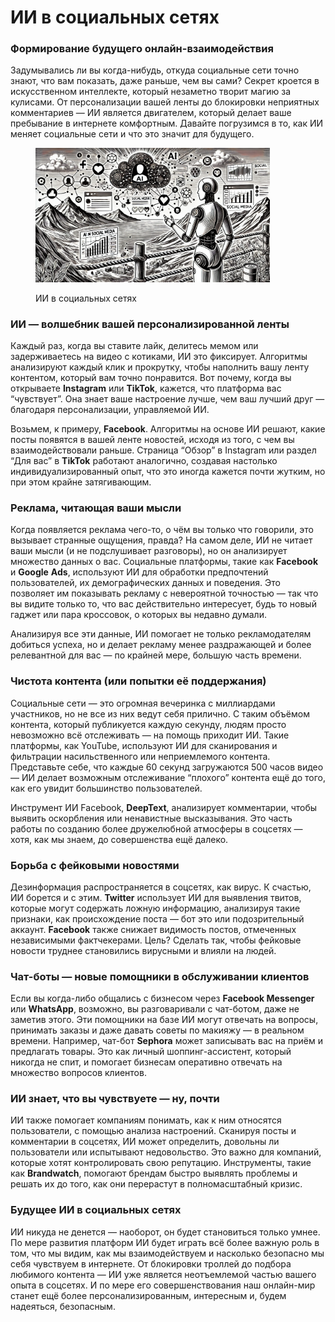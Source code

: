 # ИИ в социальных сетях

### Формирование будущего онлайн-взаимодействия

Задумывались ли вы когда-нибудь, откуда социальные сети точно знают, что вам показать, даже раньше, чем вы сами? Секрет кроется в искусственном интеллекте, который незаметно творит магию за кулисами. От персонализации вашей ленты до блокировки неприятных комментариев — ИИ является двигателем, который делает ваше пребывание в интернете комфортным. Давайте погрузимся в то, как ИИ меняет социальные сети и что это значит для будущего.

<div align="left">

<figure><img src="../../.gitbook/assets/image.png" alt="" width="375"><figcaption><p>ИИ в социальных сетях</p></figcaption></figure>

</div>

### ИИ — волшебник вашей персонализированной ленты

Каждый раз, когда вы ставите лайк, делитесь мемом или задерживаетесь на видео с котиками, ИИ это фиксирует. Алгоритмы анализируют каждый клик и прокрутку, чтобы наполнить вашу ленту контентом, который вам точно понравится. Вот почему, когда вы открываете **Instagram** или **TikTok**, кажется, что платформа вас “чувствует”. Она знает ваше настроение лучше, чем ваш лучший друг — благодаря персонализации, управляемой ИИ.

Возьмем, к примеру, **Facebook**. Алгоритмы на основе ИИ решают, какие посты появятся в вашей ленте новостей, исходя из того, с чем вы взаимодействовали раньше. Страница “Обзор” в Instagram или раздел “Для вас” в **TikTok** работают аналогично, создавая настолько индивидуализированный опыт, что это иногда кажется почти жутким, но при этом крайне затягивающим.

### Реклама, читающая ваши мысли

Когда появляется реклама чего-то, о чём вы только что говорили, это вызывает странные ощущения, правда? На самом деле, ИИ не читает ваши мысли (и не подслушивает разговоры), но он анализирует множество данных о вас. Социальные платформы, такие как **Facebook** и **Google** **Ads**, используют ИИ для обработки предпочтений пользователей, их демографических данных и поведения. Это позволяет им показывать рекламу с невероятной точностью — так что вы видите только то, что вас действительно интересует, будь то новый гаджет или пара кроссовок, о которых вы недавно думали.

Анализируя все эти данные, ИИ помогает не только рекламодателям добиться успеха, но и делает рекламу менее раздражающей и более релевантной для вас — по крайней мере, большую часть времени.

### Чистота контента (или попытки её поддержания)

Социальные сети — это огромная вечеринка с миллиардами участников, но не все из них ведут себя прилично. С таким объёмом контента, который публикуется каждую секунду, людям просто невозможно всё отслеживать — на помощь приходит ИИ. Такие платформы, как YouTube, используют ИИ для сканирования и фильтрации насильственного или неприемлемого контента. Представьте себе, что каждые 60 секунд загружаются 500 часов видео — ИИ делает возможным отслеживание “плохого” контента ещё до того, как его увидит большинство пользователей.

Инструмент ИИ Facebook, **DeepText**, анализирует комментарии, чтобы выявить оскорбления или ненавистные высказывания. Это часть работы по созданию более дружелюбной атмосферы в соцсетях — хотя, как мы знаем, до совершенства ещё далеко.

### Борьба с фейковыми новостями

Дезинформация распространяется в соцсетях, как вирус. К счастью, ИИ борется и с этим. **Twitter** использует ИИ для выявления твитов, которые могут содержать ложную информацию, анализируя такие признаки, как происхождение поста — бот это или подозрительный аккаунт. **Facebook** также снижает видимость постов, отмеченных независимыми фактчекерами. Цель? Сделать так, чтобы фейковые новости труднее становились вирусными и влияли на людей.

### Чат-боты — новые помощники в обслуживании клиентов

Если вы когда-либо общались с бизнесом через **Facebook Messenger** или **WhatsApp**, возможно, вы разговаривали с чат-ботом, даже не заметив этого. Эти помощники на базе ИИ могут отвечать на вопросы, принимать заказы и даже давать советы по макияжу — в реальном времени. Например, чат-бот **Sephora** может записывать вас на приём и предлагать товары. Это как личный шоппинг-ассистент, который никогда не спит, и помогает бизнесам оперативно отвечать на множество вопросов клиентов.

### ИИ знает, что вы чувствуете — ну, почти

ИИ также помогает компаниям понимать, как к ним относятся пользователи, с помощью анализа настроений. Сканируя посты и комментарии в соцсетях, ИИ может определить, довольны ли пользователи или испытывают недовольство. Это важно для компаний, которые хотят контролировать свою репутацию. Инструменты, такие как **Brandwatch**, помогают брендам быстро выявлять проблемы и решать их до того, как они перерастут в полномасштабный кризис.

### Будущее ИИ в социальных сетях

ИИ никуда не денется — наоборот, он будет становиться только умнее. По мере развития платформ ИИ будет играть всё более важную роль в том, что мы видим, как мы взаимодействуем и насколько безопасно мы себя чувствуем в интернете. От блокировки троллей до подбора любимого контента — ИИ уже является неотъемлемой частью вашего опыта в соцсетях. И по мере его совершенствования наш онлайн-мир станет ещё более персонализированным, интересным и, будем надеяться, безопасным.
